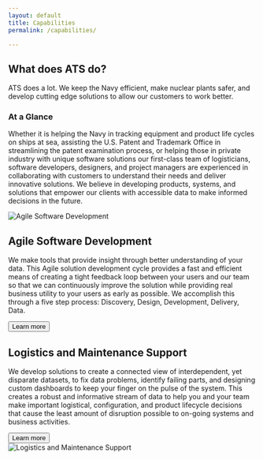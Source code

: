 ```yaml
---
layout: default
title: Capabilities
permalink: /capabilities/

---
```

<article class="hero hero--capabilities">
    <div class="hero__content hero__content--short">
        <h2 class="hero__title">What does ATS do?</h2>
        <p class="hero__summary">ATS does a lot. We keep the Navy efficient, make nuclear plants safer, and develop cutting edge solutions to allow our customers to work better.</p>    
    </div>
</article>

<section class="capabilities-intro">
    <article>
        <h3>At a Glance</h3>
        <p>Whether it is helping the Navy in tracking equipment and product life cycles on ships at sea, assisting the U.S. Patent and Trademark Office in streamlining the patent examination process, or helping those in private industry with unique software solutions our first-class team of logisticians, software developers, designers, and project managers are experienced in collaborating with customers to understand their needs and deliver innovative solutions. We believe in developing products, systems, and solutions that empower our clients with accessible data to make informed decisions in the future.</p>
    </article>
</section>

<div class="capabilities-inverse">
    <section class="capabilities-software">
        <article class="">
            <img src="{{ site.baseurl }}/assets/images/icon-software-dev.png" alt="Agile Software Development">
        </article>
        <article class="">
            <h2>Agile Software Development</h2>
            <p>We make tools that provide insight through better understanding of your data. This Agile solution development cycle provides a fast and efficient means of creating a tight feedback loop between your users and our team so that we can continuously improve the solution while providing real business utility to your users as early as possible. We accomplish this through a five step process: Discovery, Design, Development, Delivery, Data.</p>
            <button class="button--outline">Learn more</button>
        </article>
    </section>
</div>

<section class="capabilities-msg">
    <article class="">
        <h2>Logistics and Maintenance Support</h2>
        <p>We develop solutions to create a connected view of interdependent, yet disparate datasets, to fix data problems, identify failing parts, and designing custom dashboards to keep your finger on the pulse of the system.  This creates a robust and informative stream of data to help you and your team make important logistical, configuration, and product lifecycle decisions that cause the least amount of disruption possible to on-going systems and business activities.</p>
        <button class="button--outline">Learn more</button>
    </article>
    <article>
        <img src="{{ site.baseurl }}/assets/images/icon-msg.png" alt="Logistics and Maintenance Support">
    </article>
</section>

